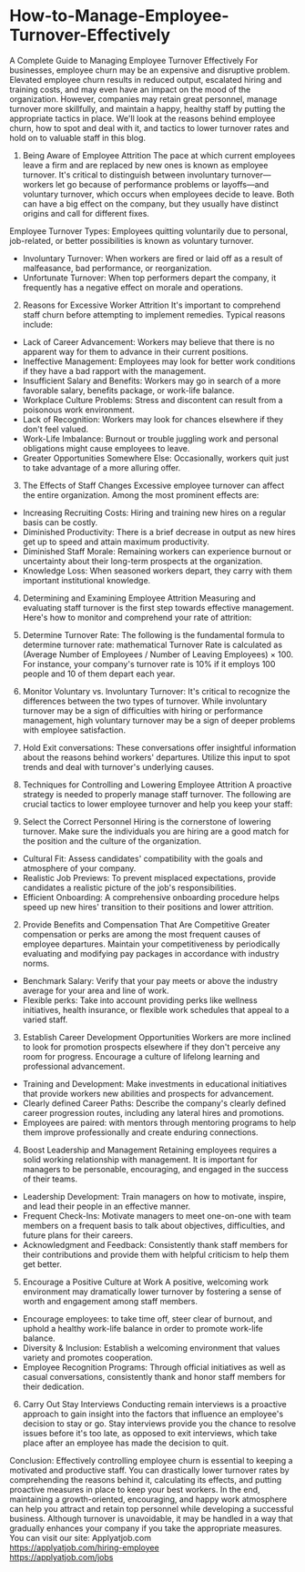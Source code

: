 # How-to-Manage-Employee-Turnover-Effectively
A Complete Guide to Managing Employee Turnover Effectively
For businesses, employee churn may be an expensive and disruptive problem. Elevated employee churn results in reduced output, escalated hiring and training costs, and may even have an impact on the mood of the organization. However, companies may retain great personnel, manage turnover more skillfully, and maintain a happy, healthy staff by putting the appropriate tactics in place. We'll look at the reasons behind employee churn, how to spot and deal with it, and tactics to lower turnover rates and hold on to valuable staff in this blog.

1. Being Aware of Employee Attrition
The pace at which current employees leave a firm and are replaced by new ones is known as employee turnover. It's critical to distinguish between involuntary turnover—workers let go because of performance problems or layoffs—and voluntary turnover, which occurs when employees decide to leave. Both can have a big effect on the company, but they usually have distinct origins and call for different fixes.

Employee Turnover Types:
Employees quitting voluntarily due to personal, job-related, or better possibilities is known as voluntary turnover.
- Involuntary Turnover: When workers are fired or laid off as a result of malfeasance, bad performance, or reorganization.
- Unfortunate Turnover: When top performers depart the company, it frequently has a negative effect on morale and operations.

2. Reasons for Excessive Worker Attrition
It's important to comprehend staff churn before attempting to implement remedies. Typical reasons include:

- Lack of Career Advancement: Workers may believe that there is no apparent way for them to advance in their current positions.
- Ineffective Management: Employees may look for better work conditions if they have a bad rapport with the management.
- Insufficient Salary and Benefits: Workers may go in search of a more favorable salary, benefits package, or work-life balance.
- Workplace Culture Problems: Stress and discontent can result from a poisonous work environment.
- Lack of Recognition: Workers may look for chances elsewhere if they don't feel valued.
- Work-Life Imbalance: Burnout or trouble juggling work and personal obligations might cause employees to leave.
- Greater Opportunities Somewhere Else: Occasionally, workers quit just to take advantage of a more alluring offer.

3. The Effects of Staff Changes
Excessive employee turnover can affect the entire organization. Among the most prominent effects are:

- Increasing Recruiting Costs: Hiring and training new hires on a regular basis can be costly.
- Diminished Productivity: There is a brief decrease in output as new hires get up to speed and attain maximum productivity.
- Diminished Staff Morale: Remaining workers can experience burnout or uncertainty about their long-term prospects at the organization.
- Knowledge Loss: When seasoned workers depart, they carry with them important institutional knowledge.

4. Determining and Examining Employee Attrition
Measuring and evaluating staff turnover is the first step towards effective management. Here's how to monitor and comprehend your rate of attrition:

1. Determine Turnover Rate: The following is the fundamental formula to determine turnover rate:
mathematical
Turnover Rate is calculated as (Average Number of Employees / Number of Leaving Employees) × 100.
For instance, your company's turnover rate is 10% if it employs 100 people and 10 of them depart each year.

2. Monitor Voluntary vs. Involuntary Turnover: It's critical to recognize the differences between the two types of turnover. While involuntary turnover may be a sign of difficulties with hiring or performance management, high voluntary turnover may be a sign of deeper problems with employee satisfaction.

3. Hold Exit conversations: These conversations offer insightful information about the reasons behind workers' departures. Utilize this input to spot trends and deal with turnover's underlying causes.

5. Techniques for Controlling and Lowering Employee Attrition
A proactive strategy is needed to properly manage staff turnover. The following are crucial tactics to lower employee turnover and help you keep your staff:

1. Select the Correct Personnel
Hiring is the cornerstone of lowering turnover. Make sure the individuals you are hiring are a good match for the position and the culture of the organization.

- Cultural Fit: Assess candidates' compatibility with the goals and atmosphere of your company.
- Realistic Job Previews: To prevent misplaced expectations, provide candidates a realistic picture of the job's responsibilities.
- Efficient Onboarding: A comprehensive onboarding procedure helps speed up new hires' transition to their positions and lower attrition.

2. Provide Benefits and Compensation That Are Competitive
Greater compensation or perks are among the most frequent causes of employee departures. Maintain your competitiveness by periodically evaluating and modifying pay packages in accordance with industry norms.

- Benchmark Salary: Verify that your pay meets or above the industry average for your area and line of work.
- Flexible perks: Take into account providing perks like wellness initiatives, health insurance, or flexible work schedules that appeal to a varied staff.

3. Establish Career Development Opportunities
Workers are more inclined to look for promotion prospects elsewhere if they don't perceive any room for progress. Encourage a culture of lifelong learning and professional advancement.

- Training and Development: Make investments in educational initiatives that provide workers new abilities and prospects for advancement.
- Clearly defined Career Paths: Describe the company's clearly defined career progression routes, including any lateral hires and promotions.
- Employees are paired: with mentors through mentoring programs to help them improve professionally and create enduring connections.

4. Boost Leadership and Management
Retaining employees requires a solid working relationship with management. It is important for managers to be personable, encouraging, and engaged in the success of their teams.

- Leadership Development: Train managers on how to motivate, inspire, and lead their people in an effective manner.
- Frequent Check-Ins: Motivate managers to meet one-on-one with team members on a frequent basis to talk about objectives, difficulties, and future plans for their careers.
- Acknowledgment and Feedback: Consistently thank staff members for their contributions and provide them with helpful criticism to help them get better.

5. Encourage a Positive Culture at Work
A positive, welcoming work environment may dramatically lower turnover by fostering a sense of worth and engagement among staff members.

- Encourage employees: to take time off, steer clear of burnout, and uphold a healthy work-life balance in order to promote work-life balance.
- Diversity & Inclusion: Establish a welcoming environment that values variety and promotes cooperation.
- Employee Recognition Programs: Through official initiatives as well as casual conversations, consistently thank and honor staff members for their dedication.

6. Carry Out Stay Interviews
Conducting remain interviews is a proactive approach to gain insight into the factors that influence an employee's decision to stay or go. Stay interviews provide you the chance to resolve issues before it's too late, as opposed to exit interviews, which take place after an employee has made the decision to quit.

Conclusion:
Effectively controlling employee churn is essential to keeping a motivated and productive staff. You can drastically lower turnover rates by comprehending the reasons behind it, calculating its effects, and putting proactive measures in place to keep your best workers. In the end, maintaining a growth-oriented, encouraging, and happy work atmosphere can help you attract and retain top personnel while developing a successful business. Although turnover is unavoidable, it may be handled in a way that gradually enhances your company if you take the appropriate measures.
You can visit our site: Applyatjob.com<br>
 https://applyatjob.com/hiring-employee<br>
https://applyatjob.com/jobs
